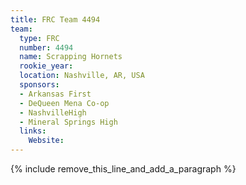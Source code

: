 ```yaml
---
title: FRC Team 4494
team:
  type: FRC
  number: 4494
  name: Scrapping Hornets
  rookie_year:
  location: Nashville, AR, USA
  sponsors:
  - Arkansas First
  - DeQueen Mena Co-op
  - NashvilleHigh
  - Mineral Springs High
  links:
    Website:
---
```


{% include remove_this_line_and_add_a_paragraph %}